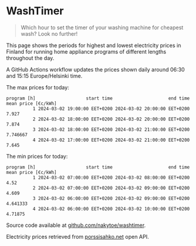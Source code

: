 
# WashTimer

> Which hour to set the timer of your washing machine for cheapest wash? Look no further!

This page shows the periods for highest and lowest electricity prices in Finland 
for running home appliance programs of different lengths throughout the day. 

A GitHub Actions workflow updates the prices shown daily around 06:30 and 15:15 Europe/Helsinki time.

The max prices for today:

	program [h]                   start time                     end time mean price [€c/kWh]
	          1 2024-03-02 19:00:00 EET+0200 2024-03-02 20:00:00 EET+0200               7.927
	          2 2024-03-02 18:00:00 EET+0200 2024-03-02 20:00:00 EET+0200               7.874
	          3 2024-03-02 18:00:00 EET+0200 2024-03-02 21:00:00 EET+0200            7.746667
	          4 2024-03-02 17:00:00 EET+0200 2024-03-02 21:00:00 EET+0200               7.645

The min prices for today:

	program [h]                   start time                     end time mean price [€c/kWh]
	          1 2024-03-02 07:00:00 EET+0200 2024-03-02 08:00:00 EET+0200                4.52
	          2 2024-03-02 07:00:00 EET+0200 2024-03-02 09:00:00 EET+0200               4.609
	          3 2024-03-02 06:00:00 EET+0200 2024-03-02 09:00:00 EET+0200            4.641333
	          4 2024-03-02 06:00:00 EET+0200 2024-03-02 10:00:00 EET+0200             4.71875


Source code available at [github.com/nakytoe/washtimer](https://github.com/nakytoe/washtimer).

Electricity prices retrieved from [porssisahko.net](https://porssisahko.net/api) open API.
